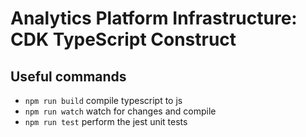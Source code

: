 # Analytics Platform Infrastructure: CDK TypeScript Construct

## Useful commands

* `npm run build`   compile typescript to js
* `npm run watch`   watch for changes and compile
* `npm run test`    perform the jest unit tests
